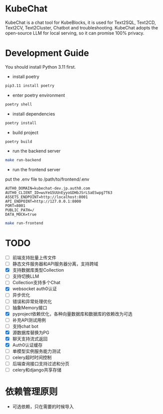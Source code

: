 # KubeChat
KubeChat is a chat tool for KubeBlocks, it is used for Text2SQL, Text2CD, Text2CV, Text2Cluster, Chatbot and troubleshooting. KubeChat adopts the open-source LLM for local serving, so it can promise 100% privacy. 


# Development Guide

You should install Python 3.11 first.

* install poetry

```bash
pip3.11 install poetry
```

* enter poetry environment
```bash
poetry shell
```

* install dependencies
```bash
poetry install
```

* build project
```bash
poetry build
```

* run the backend server

```bash
make run-backend
```

* run the frontend server

put the .env file to /path/to/frontend/.env

```
AUTH0_DOMAIN=kubechat-dev.jp.auth0.com
AUTH0_CLIENT_ID=wuYeG5UUnEyyoGDHbJSrLSaESwpg7T63
ASSETS_ENDPOINT=http://localhost:8001
API_ENDPOINT=http://127.0.0.1:8000
PORT=8001
PUBLIC_PATH=/
DATA_MOCK=true
```

```bash
make run-frontend
```


# TODO

* [ ] 前端支持批量上传文件
* [ ] 静态文件服务器和API服务器分离，支持跨域
* [x] 支持数据库类型Collection
* [ ] 支持切换LLM
* [ ] Collection支持多个Chat
* [x] websocket auth0认证
* [ ] 异步优化
* [ ] 错误和异常处理优化
* [ ] 抽象Memory接口
* [x] pyproject依赖优化，各种向量数据库和数据库的依赖改为可选
* [ ] 补充API测试用例
* [ ] 支持chat bot
* [x] 源数据库替换为PG
* [x] 聊天支持流式返回
* [x] Auth0认证缓存
* [ ] 单模型实例服务能力测试
* [ ] celery超时时间控制
* [ ] 后端查询接口支持过滤和分页
* [ ] celery和django共享存储

# 依赖管理原则

* 可选依赖，只在需要的时候导入